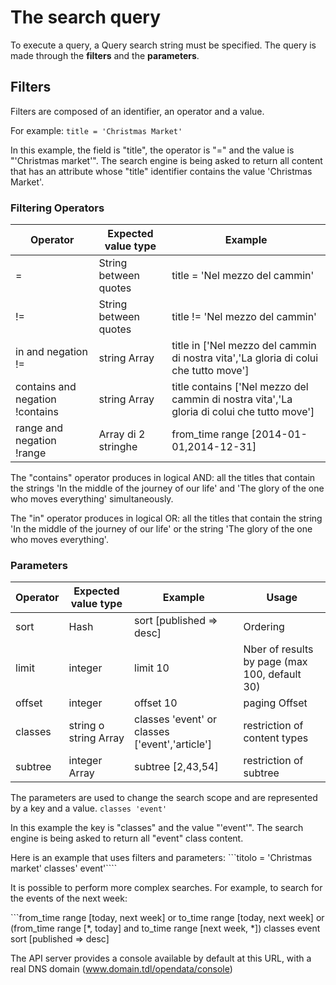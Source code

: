 # The search query

To execute a query, a Query search string must be specified.
The query is made through the **filters** and the **parameters**.

## Filters
Filters are composed of an identifier, an operator and a value.

For example:
```title = 'Christmas Market'```

In this example, the field is "title", the operator is "=" and the value is "'Christmas market'".
The search engine is being asked to return all content that has an attribute whose "title" identifier contains the value 'Christmas Market'.

### Filtering Operators
Operator | Expected value type | Example
------------- | ------------- | -------------
=  | String between quotes  | title = 'Nel mezzo del cammin'
!=  | String between quotes  | title != 'Nel mezzo del cammin'
in and negation !=  | string Array  | title in ['Nel mezzo del cammin di nostra vita','La gloria di colui che tutto move']
contains and negation !contains  | string Array  | title contains ['Nel mezzo del cammin di nostra vita','La gloria di colui che tutto move']
range and negation !range   | Array di 2 stringhe  | from_time range [2014-01-01,2014-12-31]

The "contains" operator produces in logical AND: all the titles that contain the strings 'In the middle of the journey of our life' and 'The glory of the one who moves everything' simultaneously.

The "in" operator produces in logical OR: all the titles that contain the string 'In the middle of the journey of our life' or the string 'The glory of the one who moves everything'.


### Parameters
Operator | Expected value type | Example | Usage
------------- | ------------- | ------------- | -------------
sort  | Hash | sort [published => desc] | Ordering
limit  | integer | limit 10 | Nber of results by page (max 100, default 30)
offset | integer | offset 10 | paging Offset
classes  | string o string Array  | classes 'event' or classes ['event','article'] | restriction of content types
subtree  | integer Array  | subtree [2,43,54] | restriction of subtree


The parameters are used to change the search scope and are represented by a key and a value.
```classes 'event'```

In this example the key is "classes" and the value "'event'". The search engine is being asked to return all "event" class content.

Here is an example that uses filters and parameters:
```titolo = 'Christmas market' classes' event'````

It is possible to perform more complex searches.
For example, to search for the events of the next week:

```from_time range [today, next week] or to_time range [today, next week] or (from_time range [*, today] and to_time range [next week, *]) classes event sort [published => desc]` `

The API server provides a console available by default at this URL, with a real DNS domain (www.domain.tdl/opendata/console)
